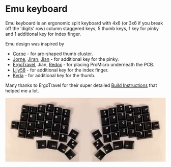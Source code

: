 # Emu keyboard

Emu keyboard is an ergonomic split keyboard with 4x6 (or 3x6 if you break off the 'digits' row) column staggered keys, 
5 thumb keys, 1 key for pinky and 1 additional key for index finger. 

Emu design was inspired by
* [Corne](https://github.com/foostan/crkbd) - for arc-shaped thumb cluster.
* [Jorne](https://github.com/joric/jorne), [Jiran](https://github.com/Ladniy/jiran), [Jian](https://github.com/KGOH/Jian-Info) - for additional key for the pinky.
* [ErgoTravel](https://github.com/jpconstantineau/ErgoTravel), Jian, [Redox](https://github.com/mattdibi/redox-keyboard) - for placing ProMicro underneath the PCB.
* [Lily58](https://github.com/kata0510/Lily58) - for additional key for the index finger.
* [Kyria](https://github.com/splitkb/kyria) - for additional key for the thumb.

Many thanks to ErgoTravel for their super detailed [Build Instructions](https://github.com/jpconstantineau/ErgoTravel/blob/master/BuildInstructions.md) that helped me a lot.

![Emu mockup](/images/emu_mockup_02.jpg)
